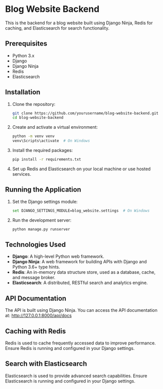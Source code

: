 # Blog Website Backend

This is the backend for a blog website built using Django Ninja, Redis for caching, and Elasticsearch for search functionality.

## Prerequisites

- Python 3.x
- Django
- Django Ninja
- Redis
- Elasticsearch

## Installation

1. Clone the repository:
    ```sh
    git clone https://github.com/yourusername/blog-website-backend.git
    cd blog-website-backend
    ```

2. Create and activate a virtual environment:
    ```sh
    python -m venv venv
    venv\Scripts\activate  # On Windows
    ```

3. Install the required packages:
    ```sh
    pip install -r requirements.txt
    ```

4. Set up Redis and Elasticsearch on your local machine or use hosted services.

## Running the Application

1. Set the Django settings module:
    ```sh
    set DJANGO_SETTINGS_MODULE=blog_website.settings  # On Windows
    ```

2. Run the development server:
    ```sh
    python manage.py runserver
    ```

## Technologies Used

- **Django**: A high-level Python web framework.
- **Django Ninja**: A web framework for building APIs with Django and Python 3.6+ type hints.
- **Redis**: An in-memory data structure store, used as a database, cache, and message broker.
- **Elasticsearch**: A distributed, RESTful search and analytics engine.

## API Documentation

The API is built using Django Ninja. You can access the API documentation at: http://127.0.0.1:8000/api/docs


## Caching with Redis

Redis is used to cache frequently accessed data to improve performance. Ensure Redis is running and configured in your Django settings.

## Search with Elasticsearch

Elasticsearch is used to provide advanced search capabilities. Ensure Elasticsearch is running and configured in your Django settings.
